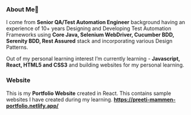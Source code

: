 ### About Me👋

I come from **Senior QA/Test Automation Engineer** background having an experience of 10+ years Designing and Developing Test Automation Frameworks using **Core Java, Selenium WebDriver, Cucumber BDD, Serenity BDD, Rest Assured** stack and incorporating various Design Patterns. 

Out of my personal learning interest I’m currently learning - **Javascript, React, HTML5 and CSS3** and building websites for my personal learning. 

### Website 
This is my **Portfolio Website** created in React. 
This contains sample websites I have created during my learning.
**https://preeti-mammen-portfolio.netlify.app/**
<!--
**preeti-mammen/preeti-mammen** is a ✨ _special_ ✨ repository because its `README.md` (this file) appears on your GitHub profile.

Here are some ideas to get you started:

- 🔭 I’m currently working on ...
- 🌱 I’m currently learning ...
- 👯 I’m looking to collaborate on ...
- 🤔 I’m looking for help with ...
- 💬 Ask me about ...
- 📫 How to reach me: ...
- 😄 Pronouns: ...
- ⚡ Fun fact: ...
-->
